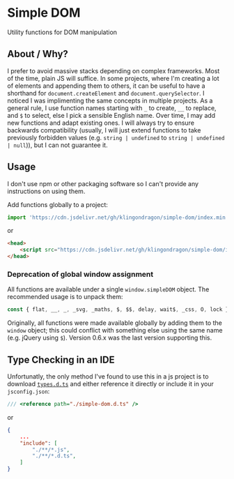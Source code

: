# Simple DOM
Utility functions for DOM manipulation

## About / Why?
I prefer to avoid massive stacks depending on complex frameworks. Most of the time, plain JS will suffice. In some projects, where I'm creating a lot of elements and appending them to others, it can be useful to have a shorthand for `document.createElement` and `document.querySelector`. I noticed I was implimenting the same concepts in multiple projects. As a general rule, I use function names starting with `_` to create, `__` to replace, and `$` to select, else I pick a sensible English name. Over time, I may add new functions and adapt existing ones. I will always try to ensure backwards compatibility (usually, I will just extend functions to take previously forbidden values (e.g. `string | undefined` to `string | undefined | null`)), but I can not guarantee it.

## Usage
I don't use npm or other packaging software so I can't provide any instructions on using them.

Add functions globally to a project:
```js
import 'https://cdn.jsdelivr.net/gh/klingondragon/simple-dom/index.min.js';
```
or
```html
<head>
    <script src="https://cdn.jsdelivr.net/gh/klingondragon/simple-dom/index.min.js"></script>
</head>
```
### Deprecation of global window assignment
All functions are available under a single `window.simpleDOM` object. The recommended usage is to unpack them:
```js
const { flat, __, _, _svg, _maths, $, $$, delay, wait$, _css, O, lock } = window.simpleDOM;
```
Originally, all functions were made available globally by adding them to the `window` object; this could conflict with something else using the same name (e.g. jQuery using `$`). Version 0.6.x was the last version supporting this.

## Type Checking in an IDE
Unfortunatly, the only method I've found to use this in a js project is to download [`types.d.ts`](./types.d.ts) and either reference it directly or include it in your `jsconfig.json`:
```js
/// <reference path="./simple-dom.d.ts" />
```
or
```json
{
    ...
    "include": [
        "./**/*.js",
        "./**/*.d.ts",
    ]
}
```

